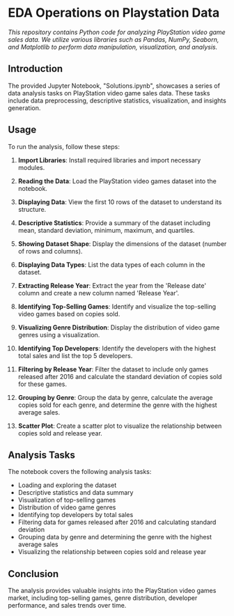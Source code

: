 # EDA Operations on Playstation Data

*This repository contains Python code for analyzing PlayStation video game sales data. We utilize various libraries such as Pandas, NumPy, Seaborn, and Matplotlib to perform data manipulation, visualization, and analysis.* 

## Introduction

The provided Jupyter Notebook, "Solutions.ipynb", showcases a series of data analysis tasks on PlayStation video game sales data. These tasks include data preprocessing, descriptive statistics, visualization, and insights generation.

## Usage

To run the analysis, follow these steps:

1. **Import Libraries**: Install required libraries and import necessary modules.

2. **Reading the Data**: Load the PlayStation video games dataset into the notebook.

3. **Displaying Data**: View the first 10 rows of the dataset to understand its structure.

4. **Descriptive Statistics**: Provide a summary of the dataset including mean, standard deviation, minimum, maximum, and quartiles.

5. **Showing Dataset Shape**: Display the dimensions of the dataset (number of rows and columns).

6. **Displaying Data Types**: List the data types of each column in the dataset.

7. **Extracting Release Year**: Extract the year from the 'Release date' column and create a new column named 'Release Year'.

8. **Identifying Top-Selling Games**: Identify and visualize the top-selling video games based on copies sold.

9. **Visualizing Genre Distribution**: Display the distribution of video game genres using a visualization.

10. **Identifying Top Developers**: Identify the developers with the highest total sales and list the top 5 developers.

11. **Filtering by Release Year**: Filter the dataset to include only games released after 2016 and calculate the standard deviation of copies sold for these games.

12. **Grouping by Genre**: Group the data by genre, calculate the average copies sold for each genre, and determine the genre with the highest average sales.

13. **Scatter Plot**: Create a scatter plot to visualize the relationship between copies sold and release year.



## Analysis Tasks

The notebook covers the following analysis tasks:

- Loading and exploring the dataset
- Descriptive statistics and data summary
- Visualization of top-selling games
- Distribution of video game genres
- Identifying top developers by total sales
- Filtering data for games released after 2016 and calculating standard deviation
- Grouping data by genre and determining the genre with the highest average sales
- Visualizing the relationship between copies sold and release year

## Conclusion

The analysis provides valuable insights into the PlayStation video games market, including top-selling games, genre distribution, developer performance, and sales trends over time.

